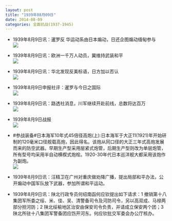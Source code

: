 ```yaml
---
layout: post
title: "1939年08月09日"
date: 2014-08-09
categories: 全面抗战(1937-1945)
---
```


<meta name="referrer" content="no-referrer" />

- 1939年8月9日讯：暹罗反 华运动系由日本煽动，日还企图煽动缅甸参与 <br/><img src="https://ww2.sinaimg.cn/large/aca367d8jw1ej6son06b0j20bo05sq43.jpg" />

- 1939年8月9日讯：欧洲一千万人动员，冀维持武装和平 <br/><img src="https://ww2.sinaimg.cn/large/aca367d8jw1ej6qygcvuyj20h40huwkt.jpg" />

- 1939年8月9日讯：华北发现反美标语，日方加以否认 <br/><img src="https://ww3.sinaimg.cn/large/aca367d8jw1ej6p7mj7arj203c0d7jsg.jpg" />

- 1939年8月9日申报社评：暹罗与今日之国际 <br/><img src="https://ww2.sinaimg.cn/large/aca367d8jw1ej6ngoo3xcj20s50ycqph.jpg" />

- 1939年8月9日讯：路透社消息，川军继续开赴前线，总数将达百万 <br/><img src="https://ww4.sinaimg.cn/large/aca367d8jw1ej6etfjeu8j203z0b73za.jpg" />

- 1939年8月9日战报 <br/><img src="https://ww2.sinaimg.cn/large/aca367d8jw1ej69lppqhvj20a80y8qam.jpg" />

- #参战装备#日本海军10年式45倍径高炮(上):日本海军于大正11(1921)年开始研制的120毫米口径舰载高炮，因此得名。该炮从同口径的大正三年式高炮发展而来的防空武器。早期生产型采用层紧式炮管，后期生产型则改为单层炮管，所有型号均采用半自动横楔式炮栓。1920-30年代日本巡洋舰大都采用该炮作为副炮。 <br/><img src="https://ww1.sinaimg.cn/large/aca367d8jw1ej65jxx4ynj209k0f776j.jpg" />

- 1939年8月9日讯：汪精卫在广州对重庆做劝降广播，提出局部和平办法，公开煽动中国军队放下武器，参加所谓和平运动。 

- 1939年8月9日讯：陕北行政专员何绍南函何应钦提出如下请求：1 撤销第十八集团军所委之绥、米、佳、吴、清警备司令及河防司令，另以高双成、马禄两部分担河防；2 陕北绥榆地区治安由保安司令负责，并请成立保安两个团；3 陕北所驻十八集团军警备团应饬开河东。何应钦批交军委会办公厅核办。 

